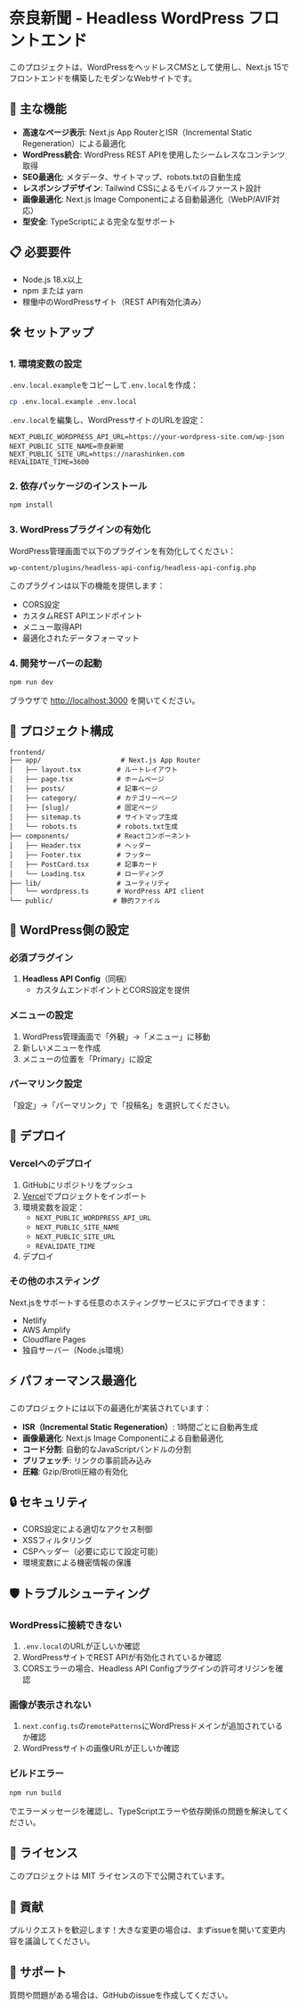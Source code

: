 # 奈良新聞 - Headless WordPress フロントエンド

このプロジェクトは、WordPressをヘッドレスCMSとして使用し、Next.js 15でフロントエンドを構築したモダンなWebサイトです。

## 🚀 主な機能

- **高速なページ表示**: Next.js App RouterとISR（Incremental Static Regeneration）による最適化
- **WordPress統合**: WordPress REST APIを使用したシームレスなコンテンツ取得
- **SEO最適化**: メタデータ、サイトマップ、robots.txtの自動生成
- **レスポンシブデザイン**: Tailwind CSSによるモバイルファースト設計
- **画像最適化**: Next.js Image Componentによる自動最適化（WebP/AVIF対応）
- **型安全**: TypeScriptによる完全な型サポート

## 📋 必要要件

- Node.js 18.x以上
- npm または yarn
- 稼働中のWordPressサイト（REST API有効化済み）

## 🛠️ セットアップ

### 1. 環境変数の設定

`.env.local.example`をコピーして`.env.local`を作成：

```bash
cp .env.local.example .env.local
```

`.env.local`を編集し、WordPressサイトのURLを設定：

```env
NEXT_PUBLIC_WORDPRESS_API_URL=https://your-wordpress-site.com/wp-json
NEXT_PUBLIC_SITE_NAME=奈良新聞
NEXT_PUBLIC_SITE_URL=https://narashinken.com
REVALIDATE_TIME=3600
```

### 2. 依存パッケージのインストール

```bash
npm install
```

### 3. WordPressプラグインの有効化

WordPress管理画面で以下のプラグインを有効化してください：

`wp-content/plugins/headless-api-config/headless-api-config.php`

このプラグインは以下の機能を提供します：
- CORS設定
- カスタムREST APIエンドポイント
- メニュー取得API
- 最適化されたデータフォーマット

### 4. 開発サーバーの起動

```bash
npm run dev
```

ブラウザで [http://localhost:3000](http://localhost:3000) を開いてください。

## 📁 プロジェクト構成

```
frontend/
├── app/                    # Next.js App Router
│   ├── layout.tsx         # ルートレイアウト
│   ├── page.tsx           # ホームページ
│   ├── posts/             # 記事ページ
│   ├── category/          # カテゴリーページ
│   ├── [slug]/            # 固定ページ
│   ├── sitemap.ts         # サイトマップ生成
│   └── robots.ts          # robots.txt生成
├── components/            # Reactコンポーネント
│   ├── Header.tsx         # ヘッダー
│   ├── Footer.tsx         # フッター
│   ├── PostCard.tsx       # 記事カード
│   └── Loading.tsx        # ローディング
├── lib/                   # ユーティリティ
│   └── wordpress.ts       # WordPress API client
└── public/               # 静的ファイル
```

## 🔧 WordPress側の設定

### 必須プラグイン

1. **Headless API Config**（同梱）
   - カスタムエンドポイントとCORS設定を提供

### メニューの設定

1. WordPress管理画面で「外観」→「メニュー」に移動
2. 新しいメニューを作成
3. メニューの位置を「Primary」に設定

### パーマリンク設定

「設定」→「パーマリンク」で「投稿名」を選択してください。

## 🚢 デプロイ

### Vercelへのデプロイ

1. GitHubにリポジトリをプッシュ
2. [Vercel](https://vercel.com)でプロジェクトをインポート
3. 環境変数を設定：
   - `NEXT_PUBLIC_WORDPRESS_API_URL`
   - `NEXT_PUBLIC_SITE_NAME`
   - `NEXT_PUBLIC_SITE_URL`
   - `REVALIDATE_TIME`
4. デプロイ

### その他のホスティング

Next.jsをサポートする任意のホスティングサービスにデプロイできます：
- Netlify
- AWS Amplify
- Cloudflare Pages
- 独自サーバー（Node.js環境）

## ⚡ パフォーマンス最適化

このプロジェクトには以下の最適化が実装されています：

- **ISR（Incremental Static Regeneration）**: 1時間ごとに自動再生成
- **画像最適化**: Next.js Image Componentによる自動最適化
- **コード分割**: 自動的なJavaScriptバンドルの分割
- **プリフェッチ**: リンクの事前読み込み
- **圧縮**: Gzip/Brotli圧縮の有効化

## 🔒 セキュリティ

- CORS設定による適切なアクセス制御
- XSSフィルタリング
- CSPヘッダー（必要に応じて設定可能）
- 環境変数による機密情報の保護

## 🛡️ トラブルシューティング

### WordPressに接続できない

1. `.env.local`のURLが正しいか確認
2. WordPressサイトでREST APIが有効化されているか確認
3. CORSエラーの場合、Headless API Configプラグインの許可オリジンを確認

### 画像が表示されない

1. `next.config.ts`の`remotePatterns`にWordPressドメインが追加されているか確認
2. WordPressサイトの画像URLが正しいか確認

### ビルドエラー

```bash
npm run build
```

でエラーメッセージを確認し、TypeScriptエラーや依存関係の問題を解決してください。

## 📝 ライセンス

このプロジェクトは MIT ライセンスの下で公開されています。

## 🤝 貢献

プルリクエストを歓迎します！大きな変更の場合は、まずissueを開いて変更内容を議論してください。

## 📧 サポート

質問や問題がある場合は、GitHubのissueを作成してください。
